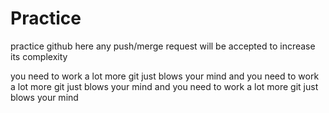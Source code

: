 # Practice

practice github here any push/merge request will be accepted to increase its complexity

you need to work a lot more git just blows your mind
and you need to work a lot more git just blows your mind
and you need to work a lot more git just blows your mind
